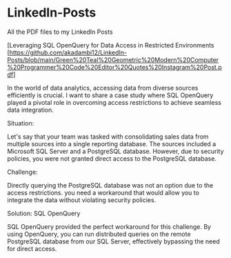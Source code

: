 # LinkedIn-Posts
All the PDF files to my LinkedIn Posts

[Leveraging SQL OpenQuery for Data Access in Restricted Environments [https://github.com/akadambi12/LinkedIn-Posts/blob/main/Green%20Teal%20Geometric%20Modern%20Computer%20Programmer%20Code%20Editor%20Quotes%20Instagram%20Post.pdf]

In the world of data analytics, accessing data from diverse sources efficiently is crucial. I want to share a case study where SQL OpenQuery played a pivotal role in overcoming access restrictions to achieve seamless data integration.

Situation:

Let's say that your team was tasked with consolidating sales data from multiple sources into a single reporting database. The sources included a Microsoft SQL Server and a PostgreSQL database. However, due to security policies, you were not granted direct access to the PostgreSQL database.

Challenge:

Directly querying the PostgreSQL database was not an option due to the access restrictions. you need a workaround that would allow you to integrate the data without violating security policies.

Solution: SQL OpenQuery

SQL OpenQuery provided the perfect workaround for this challenge. By using OpenQuery, you can run distributed queries on the remote PostgreSQL database from our SQL Server, effectively bypassing the need for direct access.
